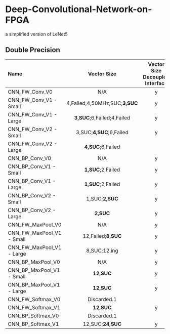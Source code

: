 # Deep-Convolutional-Network-on-FPGA
a simplified version of LeNet5

## Double Precision
|Name     |Vector Size|Vector Size Decoupled Interface|util for test|sim test|build hw|hw test|
|:--------|:---------:|:-----------------------------:|:-----------:|:------:|:------:|:-----:|
|CNN_FW_Conv_V0   |N/A|y|y|y|y|y|
|CNN_FW_Conv_V1 - Small|4,Failed;4,50MHz,SUC;**3,SUC**|y|y|y|y|y|
|CNN_FW_Conv_V1 - Large|**3,SUC**;6,Failed;4,Failed|y|y| |y|y|
|CNN_FW_Conv_V2 - Small|3,SUC;**4,SUC**;6,Failed|y|y|y|y|y|
|CNN_FW_Conv_V2 - Large|**4,SUC**;6,Failed| | | | | |
|CNN_BP_Conv_V0|N/A|y|y|y|y|y|
|CNN_BP_Conv_V1 - Small|**1,SUC**;2,Failed|y|y|y|y|y|
|CNN_BP_Conv_V1 - Large|**1,SUC**;2,Failed|y|y|y|y|y|
|CNN_BP_Conv_V2 - Small|1,SUC;**2,SUC**|y|y|y|y|y|
|CNN_BP_Conv_V2 - Large|**2,SUC**|y|y| |y|y|
|CNN_FW_MaxPool_V0|N/A|y|y|y|y|y|
|CNN_FW_MaxPool_V1 - Small|12,Failed;**8,SUC**|y|y|y|y|y|
|CNN_FW_MaxPool_V1 - Large|8,SUC;12,ing|y|y| |y|y|
|CNN_BP_MaxPool_V0|N/A|y|y|y|y|y|
|CNN_BP_MaxPool_V1 - Small|**12,SUC**|y|y|y|y|y|
|CNN_BP_MaxPool_V1 - Large|**12,SUC**|y|y| |y|y|
|CNN_FW_Softmax_V0|Discarded.1| | | | | |
|CNN_FW_Softmax_V1|**12,SUC**|y|y|y|y|y|
|CNN_BP_Softmax_V0|Discarded.1| | | | | |
|CNN_BP_Softmax_V1|12,SUC;**24,SUC**|y|y|y|y|y|

